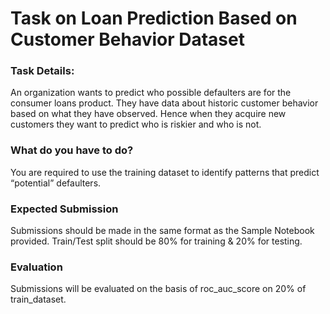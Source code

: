 # Task on Loan Prediction Based on Customer Behavior Dataset

### Task Details:

An organization wants to predict who possible defaulters are for the consumer loans product. They have data about historic customer behavior based on what they have observed. Hence when they acquire new customers they want to predict who is riskier and who is not.

### What do you have to do?

You are required to use the training dataset to identify patterns that predict “potential” defaulters.

### Expected Submission

Submissions should be made in the same format as the Sample Notebook provided. Train/Test split should be 80% for training & 20% for testing.

### Evaluation

Submissions will be evaluated on the basis of roc_auc_score on 20% of train_dataset.
